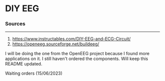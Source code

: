 # DIY EEG
### Sources
------
1) https://www.instructables.com/DIY-EEG-and-ECG-Circuit/
2) https://openeeg.sourceforge.net/buildeeg/

I will be doing the one from the OpenEEG project because I found more applications on it. I still haven't ordered the components. Will keep this README updated.

Waiting orders (15/06/2023)

